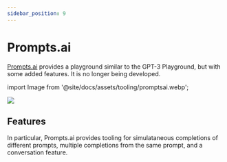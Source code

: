 ```yaml
---
sidebar_position: 9
---
```


# Prompts.ai

[Prompts.ai](https://prompts.ai/) provides a playground similar to the GPT-3 Playground, but with some
added features. It is no longer being developed.

import Image from '@site/docs/assets/tooling/promptsai.webp';

<div style={{textAlign: 'center'}}>
  <img src={Image} style={{width: "750px"}}/>
</div>

## Features

In particular, Prompts.ai provides tooling for simulataneous completions of 
different prompts, multiple completions from the same prompt, and a conversation
feature.
